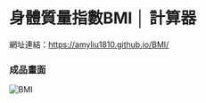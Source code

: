 # 身體質量指數BMI │ 計算器
網址連結：https://amyliu1810.github.io/BMI/
<h3>成品畫面</h3>

![BMI](https://github.com/amyliu1810/BMI/assets/143366312/26ccea25-1317-47a4-9568-bb4b61907fdc)

